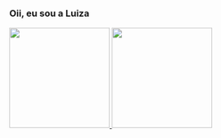 ### Oii, eu sou a Luiza

<div>
  <a href="https://github.com/lluizaferreira">
  <img height="180em" src="https://github-readme-stats.vercel.app/api?username=lluizaferreira&show_icons=true&theme=dracula&include_all_commits=true&count_private=true"/>
  <img height="180em" src="https://github-readme-stats.vercel.app/api/top-langs/?username=lluizaferreira&layout=compact&langs_count=7&theme=dracula"/>
</div>
